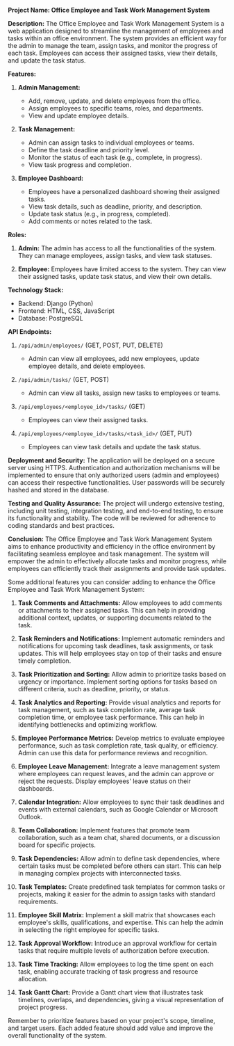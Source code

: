 **Project Name: Office Employee and Task Work Management System**

**Description:**
The Office Employee and Task Work Management System is a web application designed to streamline the management of employees and tasks within an office environment. The system provides an efficient way for the admin to manage the team, assign tasks, and monitor the progress of each task. Employees can access their assigned tasks, view their details, and update the task status.

**Features:**
1. **Admin Management:**
   - Add, remove, update, and delete employees from the office.
   - Assign employees to specific teams, roles, and departments.
   - View and update employee details.

2. **Task Management:**
   - Admin can assign tasks to individual employees or teams.
   - Define the task deadline and priority level.
   - Monitor the status of each task (e.g., complete, in progress).
   - View task progress and completion.

3. **Employee Dashboard:**
   - Employees have a personalized dashboard showing their assigned tasks.
   - View task details, such as deadline, priority, and description.
   - Update task status (e.g., in progress, completed).
   - Add comments or notes related to the task.

**Roles:**
1. **Admin:** The admin has access to all the functionalities of the system. They can manage employees, assign tasks, and view task statuses.

2. **Employee:** Employees have limited access to the system. They can view their assigned tasks, update task status, and view their own details.

**Technology Stack:**
- Backend: Django (Python)
- Frontend: HTML, CSS, JavaScript
- Database: PostgreSQL

**API Endpoints:**
1. `/api/admin/employees/` (GET, POST, PUT, DELETE)
   - Admin can view all employees, add new employees, update employee details, and delete employees.

2. `/api/admin/tasks/` (GET, POST)
   - Admin can view all tasks, assign new tasks to employees or teams.

3. `/api/employees/<employee_id>/tasks/` (GET)
   - Employees can view their assigned tasks.

4. `/api/employees/<employee_id>/tasks/<task_id>/` (GET, PUT)
   - Employees can view task details and update the task status.

**Deployment and Security:**
The application will be deployed on a secure server using HTTPS. Authentication and authorization mechanisms will be implemented to ensure that only authorized users (admin and employees) can access their respective functionalities. User passwords will be securely hashed and stored in the database.

**Testing and Quality Assurance:**
The project will undergo extensive testing, including unit testing, integration testing, and end-to-end testing, to ensure its functionality and stability. The code will be reviewed for adherence to coding standards and best practices.

**Conclusion:**
The Office Employee and Task Work Management System aims to enhance productivity and efficiency in the office environment by facilitating seamless employee and task management. The system will empower the admin to effectively allocate tasks and monitor progress, while employees can efficiently track their assignments and provide task updates.



Some additional features you can consider adding to enhance the Office Employee and Task Work Management System:

1. **Task Comments and Attachments:** Allow employees to add comments or attachments to their assigned tasks. This can help in providing additional context, updates, or supporting documents related to the task.

2. **Task Reminders and Notifications:** Implement automatic reminders and notifications for upcoming task deadlines, task assignments, or task updates. This will help employees stay on top of their tasks and ensure timely completion.

3. **Task Prioritization and Sorting:** Allow admin to prioritize tasks based on urgency or importance. Implement sorting options for tasks based on different criteria, such as deadline, priority, or status.

4. **Task Analytics and Reporting:** Provide visual analytics and reports for task management, such as task completion rate, average task completion time, or employee task performance. This can help in identifying bottlenecks and optimizing workflow.

5. **Employee Performance Metrics:** Develop metrics to evaluate employee performance, such as task completion rate, task quality, or efficiency. Admin can use this data for performance reviews and recognition.

6. **Employee Leave Management:** Integrate a leave management system where employees can request leaves, and the admin can approve or reject the requests. Display employees' leave status on their dashboards.

7. **Calendar Integration:** Allow employees to sync their task deadlines and events with external calendars, such as Google Calendar or Microsoft Outlook.

8. **Team Collaboration:** Implement features that promote team collaboration, such as a team chat, shared documents, or a discussion board for specific projects.

9. **Task Dependencies:** Allow admin to define task dependencies, where certain tasks must be completed before others can start. This can help in managing complex projects with interconnected tasks.

10. **Task Templates:** Create predefined task templates for common tasks or projects, making it easier for the admin to assign tasks with standard requirements.

11. **Employee Skill Matrix:** Implement a skill matrix that showcases each employee's skills, qualifications, and expertise. This can help the admin in selecting the right employee for specific tasks.

12. **Task Approval Workflow:** Introduce an approval workflow for certain tasks that require multiple levels of authorization before execution.

13. **Task Time Tracking:** Allow employees to log the time spent on each task, enabling accurate tracking of task progress and resource allocation.

14. **Task Gantt Chart:** Provide a Gantt chart view that illustrates task timelines, overlaps, and dependencies, giving a visual representation of project progress.

Remember to prioritize features based on your project's scope, timeline, and target users. Each added feature should add value and improve the overall functionality of the system.